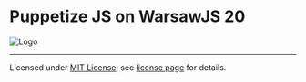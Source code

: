 # Puppetize JS on WarsawJS 20

![Logo](/pictures/logo/warsawjs-logo-light.png)

---

Licensed under [MIT License](http://en.wikipedia.org/wiki/MIT_License), see [license page](https://github.com/shower/shower/wiki/MIT-License) for details.
